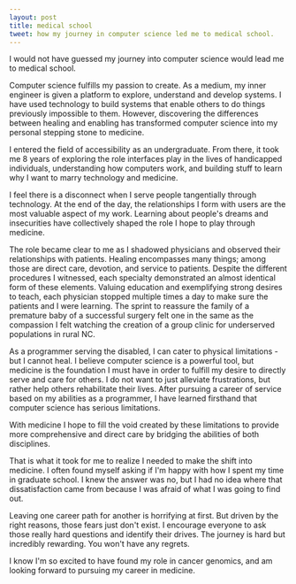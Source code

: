```yaml
--- 
layout: post 
title: medical school 
tweet: how my journey in computer science led me to medical school. 
---
```


I would not have guessed my journey into computer science would lead me to 
medical school.

Computer science fulfills my passion to create. As a medium, my inner engineer 
is given a platform to explore, understand and develop systems. I have used
technology to build systems that enable others to do things previously
impossible to them. However, discovering the differences between healing and
enabling has transformed computer science into my personal stepping stone to
medicine.

I entered the field of accessibility as an undergraduate. From there, it took 
me 8 years of exploring the role interfaces play in the lives of handicapped 
individuals, understanding how computers work, and building stuff to learn
why I want to marry technology and medicine. 

I feel there is a disconnect when I serve people tangentially through technology.
At the end of the day, the relationships I form with users are the most valuable 
aspect of my work. Learning about people's dreams and insecurities have
collectively shaped the role I hope to play through medicine.

The role became clear to me as I shadowed physicians and observed their
relationships with patients. Healing encompasses many things; among  those are
direct care, devotion, and service to patients. Despite the different procedures
I witnessed, each specialty demonstrated an almost identical form of these
elements. Valuing education and exemplifying strong desires to teach, each
physician stopped multiple times a day to make sure the patients and I were
learning. The sprint to reassure the family of a premature baby of a successful
surgery felt one in the same as the compassion I felt watching the creation of 
a group clinic for underserved populations in rural NC. 

As a programmer serving the disabled, I can cater to physical limitations - but
I cannot heal. I believe computer science is a powerful tool, but medicine is
the foundation I must have in order to fulfill my desire to directly serve and
care for others. I do not want to just alleviate frustrations, but rather help
others rehabilitate their lives. After pursuing a career of service based on my
abilities as a programmer, I have learned firsthand that computer science has
serious limitations.

With medicine I hope to fill the void created by these limitations to provide
more comprehensive and direct care by bridging the abilities of both disciplines.

That is what it took for me to realize I needed to make the shift into medicine.
I often found myself asking if I'm happy with how I spent my time in graduate 
school. I knew the answer was no, but I had no idea where that dissatisfaction
came from because I was afraid of what I was going to find out. 

Leaving one career path for another is horrifying at first. But driven by the 
right reasons, those fears just don't exist. I encourage everyone to ask
those really hard questions and identify their drives. The journey is hard but
incredibly rewarding. You won't have any regrets. 

I know I'm so excited to have found my role in cancer genomics, and am looking
forward to pursuing my career in medicine.
